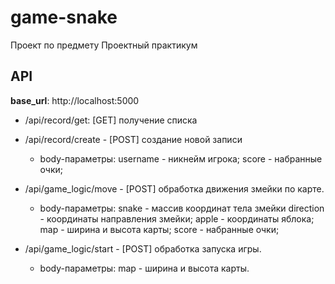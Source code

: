 # game-snake
Проект по предмету Проектный практикум

## API

**base_url**: http://localhost:5000

* /api/record/get: [GET] получение списка 

* /api/record/create     - [POST] создание новой записи 
	* body-параметры: username - никнейм игрока;
		score    - набранные очки;		
    
* /api/game_logic/move  - [POST] обработка движения змейки по карте. 
	* body-параметры: snake - массив координат тела змейки
			direction - координаты направления змейки;
			apple - координаты яблока;
			map   - ширина и высота карты;
      score    - набранные очки;
      
* /api/game_logic/start - [POST] обработка запуска игры.
	* body-параметры: map - ширина и высота карты.
